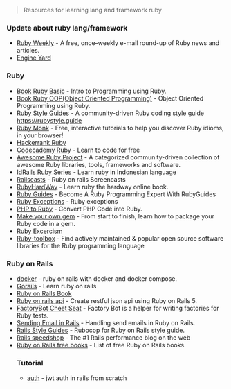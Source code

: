 >  Resources for learning lang and framework ruby

### Update about ruby lang/framework
-   [Ruby Weekly](https://rubyweekly.com/) - A free, once–weekly e-mail round-up of Ruby news and articles.
-   [Engine Yard](https://www.engineyard.com/blog/topic/ruby-on-rails)

### Ruby
-   [Book Ruby Basic](https://launchschool.com/books/ruby/read/introduction) - Intro to Programming using Ruby.
-   [Book Ruby OOP(Object Oriented Programming)](https://launchschool.com/books/oo_ruby/read/introduction) - Object Oriented Programming using Ruby.
-   [Ruby Style Guides](https://github.com/rubocop-hq/ruby-style-guide) - A community-driven Ruby coding style guide https://rubystyle.guide
-   [Ruby Monk](https://rubymonk.com/) - Free, interactive tutorials to help you discover Ruby idioms, in your browser!
-   [Hackerrank Ruby](https://www.hackerrank.com/domains/ruby)
-   [Codecademy Ruby](https://www.codecademy.com/learn/learn-ruby) - Learn to code for free
-   [Awesome Ruby Project](http://awesome-ruby.com/) - A categorized community-driven collection of awesome Ruby libraries, tools, frameworks and software.
-   [IdRails Ruby Series](http://www.idrails.com/series/belajar-ruby) - Learn ruby in Indonesian language
-   [Railscasts](http://railscasts.com/) - Ruby on rails Screencasts
-   [RubyHardWay](https://learnrubythehardway.org/book/) - Learn ruby the hardway online book.
-   [Ruby Guides](https://www.rubyguides.com/) - Become A Ruby Programming Expert With RubyGuides
-   [Ruby Exceptions](http://rubylearning.com/satishtalim/ruby_exceptions.html) - Ruby exceptions
-   [PHP to Ruby](https://phptoruby.com/) - Convert PHP Code into Ruby.
-   [Make your own gem](https://guides.rubygems.org/make-your-own-gem/) - From start to finish, learn how to package your Ruby code in a gem.
-   [Ruby Excercism](https://exercism.io/my/tracks/ruby)
-   [Ruby-toolbox](https://www.ruby-toolbox.com/) - Find actively maintained & popular open source software libraries for the Ruby programming language

### Ruby on Rails
-   [docker](https://docs.docker.com/compose/rails/) - ruby on rails with docker and docker compose.
-   [Gorails](https://gorails.com/) - Learn ruby on rails
-   [Ruby on Rails Book](https://www.railstutorial.org/book)
-   [Ruby on rails api](https://scotch.io/tutorials/build-a-restful-json-api-with-rails-5-part-one) - Create restful json api using Ruby on Rails 5.
-   [FactoryBot Cheet Seat](https://devhints.io/factory_bot) - Factory Bot is a helper for writing factories for Ruby tests.
-   [Sending Email in Rails](https://launchschool.com/blog/handling-emails-in-rails) - Handling send emails in Ruby on Rails.
-   [Rails Style Guides](https://github.com/rubocop-hq/rails-style-guide) - Rubocop for Ruby on Rails style guide.
-   [Rails speedshop](https://www.speedshop.co/blog/) - The #1 Rails performance blog on the web
-   [Ruby on Rails free books](https://github.com/EbookFoundation/free-programming-books/blob/master/free-programming-books.md#ruby-on-rails) - List of free Ruby on Rails books.
    ### Tutorial
    -   [auth](https://www.thegreatcodeadventure.com/jwt-auth-in-rails-from-scratch/) - jwt auth in rails from scratch
